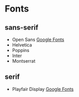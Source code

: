 # Fonts
## sans-serif
- Open Sans [Google Fonts](https://fonts.google.com/specimen/Open+Sans)
- Helvetica
- Poppins
- Inter
- Montserrat

## serif
- Playfair Display [Google Fonts](https://fonts.google.com/specimen/Playfair+Display)
